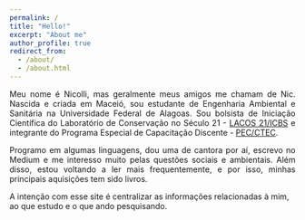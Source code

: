 ```yaml
---
permalink: /
title: "Hello!"
excerpt: "About me"
author_profile: true
redirect_from: 
  - /about/
  - /about.html
---
```


<p align="justify"> Meu nome é Nicolli, mas geralmente meus amigos me chamam de Nic. Nascida e criada em Maceió, sou estudante de Engenharia Ambiental e Sanitária na Universidade Federal de Alagoas. Sou bolsista de Iniciação Científica do Laboratório de Conservação no Século 21 - <a href="https://www.lacos21.com">LACOS 21/ICBS</a> e integrante do Programa Especial de Capacitação Discente - <a href="https://www.pec-ufal.com">PEC/CTEC</a>.</p> 

<p align="justify"> Programo em algumas linguagens, dou uma de cantora por aí, escrevo no Medium e me interesso muito pelas questões sociais e ambientais. Além disso, estou voltando a ler mais frequentemente, e por isso, minhas principais aquisições tem sido livros.</p>

A intenção com esse site é centralizar as informações relacionadas à mim, ao que estudo e o que ando pesquisando.
